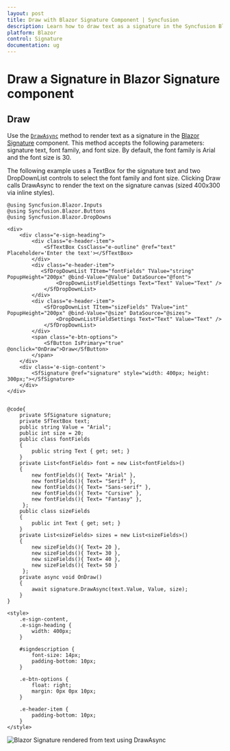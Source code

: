 ```yaml
---
layout: post
title: Draw with Blazor Signature Component | Syncfusion
description: Learn how to draw text as a signature in the Syncfusion Blazor Signature component using DrawAsync with configurable font family and font size.
platform: Blazor
control: Signature
documentation: ug
---
```


# Draw a Signature in Blazor Signature component

## Draw

Use the [`DrawAsync`](https://help.syncfusion.com/cr/blazor/Syncfusion.Blazor.Inputs.SfSignature.html#Syncfusion_Blazor_Inputs_SfSignature_DrawAsync_System_String_System_String_System_Int32_) method to render text as a signature in the [Blazor Signature](https://www.syncfusion.com/blazor-components/blazor-signature) component. This method accepts the following parameters: signature text, font family, and font size. By default, the font family is Arial and the font size is 30.

The following example uses a TextBox for the signature text and two DropDownList controls to select the font family and font size. Clicking Draw calls DrawAsync to render the text on the signature canvas (sized 400x300 via inline styles).

```cshtml
@using Syncfusion.Blazor.Inputs
@using Syncfusion.Blazor.Buttons
@using Syncfusion.Blazor.DropDowns

<div>
    <div class="e-sign-heading">
        <div class="e-header-item">
            <SfTextBox CssClass="e-outline" @ref="text" Placeholder='Enter the text'></SfTextBox>
        </div>
        <div class="e-header-item">
           <SfDropDownList TItem="fontFields" TValue="string" PopupHeight="200px" @bind-Value="@Value" DataSource="@font">
                <DropDownListFieldSettings Text="Text" Value="Text" />
            </SfDropDownList>
        </div>
        <div class="e-header-item">
            <SfDropDownList TItem="sizeFields" TValue="int" PopupHeight="200px" @bind-Value="@size" DataSource="@sizes">
                <DropDownListFieldSettings Text="Text" Value="Text" />
            </SfDropDownList>
        </div>
        <span class="e-btn-options">
            <SfButton IsPrimary="true" @onclick="OnDraw">Draw</SfButton>
        </span>
    </div>
    <div class='e-sign-content'>
        <SfSignature @ref="signature" style="width: 400px; height: 300px;"></SfSignature>
    </div>
</div>


@code{
    private SfSignature signature;
    private SfTextBox text;
    public string Value = "Arial";
    public int size = 20;
    public class fontFields
    {
        public string Text { get; set; }
    }
    private List<fontFields> font = new List<fontFields>()
    {
        new fontFields(){ Text= "Arial" },
        new fontFields(){ Text= "Serif" },
        new fontFields(){ Text= "Sans-serif" },
        new fontFields(){ Text= "Cursive" },
        new fontFields(){ Text= "Fantasy" },
     };
    public class sizeFields
    {
        public int Text { get; set; }
    }
    private List<sizeFields> sizes = new List<sizeFields>()
    {
        new sizeFields(){ Text= 20 },
        new sizeFields(){ Text= 30 },
        new sizeFields(){ Text= 40 },
        new sizeFields(){ Text= 50 }
     };
    private async void OnDraw()
    {
        await signature.DrawAsync(text.Value, Value, size);
    }
}

<style>
    .e-sign-content,
    .e-sign-heading {
        width: 400px;
    }

    #signdescription {
        font-size: 14px;
        padding-bottom: 10px;
    }

    .e-btn-options {
        float: right;
        margin: 0px 0px 10px;
    }

    .e-header-item {
        padding-bottom: 10px;
    }
</style>
```

![Blazor Signature rendered from text using DrawAsync](./images/blazor-signature-draw.png)
